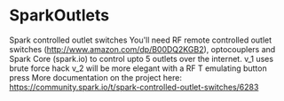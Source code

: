 SparkOutlets
============

Spark controlled outlet switches
You'll need RF remote controlled outlet switches (http://www.amazon.com/dp/B00DQ2KGB2), optocouplers 
and Spark Core (spark.io) to control upto 5 outlets over the internet.
v_1 uses brute force hack
v_2 will be more elegant with a RF T emulating button press
More documentation on the project here:
https://community.spark.io/t/spark-controlled-outlet-switches/6283
